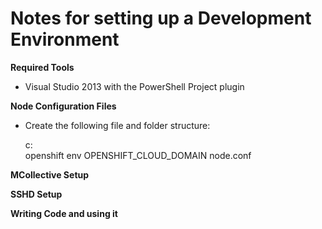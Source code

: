 # Notes for setting up a Development Environment #

**Required Tools**

- Visual Studio 2013 with the PowerShell Project plugin

**Node Configuration Files**

- Create the following file and folder structure:



    c:\
    openshift
    env
    OPENSHIFT_CLOUD_DOMAIN 
    node.conf  
    
**MCollective Setup**

**SSHD Setup**

**Writing Code and using it**